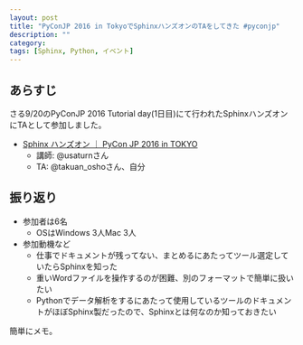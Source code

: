```yaml
---
layout: post
title: "PyConJP 2016 in TokyoでSphinxハンズオンのTAをしてきた #pyconjp"
description: ""
category: 
tags: [Sphinx, Python, イベント]
---
```


## あらすじ

さる9/20のPyConJP 2016 Tutorial day(1日目)にて行われたSphinxハンズオンにTAとして参加しました。

- [Sphinx ハンズオン ｜ PyCon JP 2016 in TOKYO](https://pycon.jp/2016/ja/events/tutorial/4/)
    - 講師: @usaturnさん
    - TA: @takuan_oshoさん、自分

## 振り返り

- 参加者は6名
    - OSはWindows 3人Mac 3人
- 参加動機など
    - 仕事でドキュメントが残ってない、まとめるにあたってツール選定していたらSphinxを知った
    - 重いWordファイルを操作するのが困難、別のフォーマットで簡単に扱いたい
    - Pythonでデータ解析をするにあたって使用しているツールのドキュメントがほぼSphinx製だったので、Sphinxとは何なのか知っておきたい

簡単にメモ。
